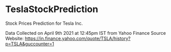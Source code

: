 # TeslaStockPrediction
Stock Prices Prediction for Tesla Inc.

Data Collected on April 9th 2021 at 12:45pm IST from Yahoo Finance
Source Website: https://in.finance.yahoo.com/quote/TSLA/history?p=TSLA&guccounter=1


